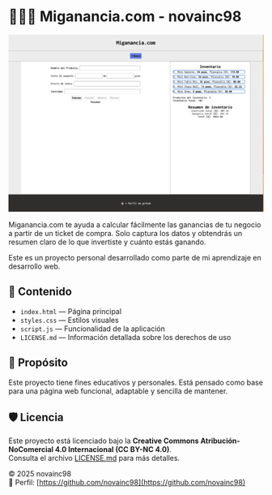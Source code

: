 # 🧑🏻‍💻 Miganancia.com - novainc98
![Miganancia.com](assets/img.png)

Miganancia.com te ayuda a calcular fácilmente las ganancias de tu negocio a partir de un ticket de compra. Solo captura los datos y obtendrás un resumen claro de lo que invertiste y cuánto estás ganando.

Este es un proyecto personal desarrollado como parte de mi aprendizaje en desarrollo web.


## 📁 Contenido

- `index.html` — Página principal
- `styles.css` — Estilos visuales
- `script.js` — Funcionalidad de la aplicación
- `LICENSE.md` — Información detallada sobre los derechos de uso

## 🚀 Propósito

Este proyecto tiene fines educativos y personales. Está pensado como base para una página web funcional, adaptable y sencilla de mantener.

## 🛡️ Licencia

Este proyecto está licenciado bajo la **Creative Commons Atribución-NoComercial 4.0 Internacional (CC BY-NC 4.0)**.  
Consulta el archivo [LICENSE.md](./LICENSE.md) para más detalles.

© 2025 novainc98  
🔗 Perfil: [https://github.com/novainc98](https://github.com/novainc98)